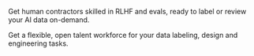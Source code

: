 Get human contractors skilled in RLHF and evals, ready to label or review your AI data on-demand.


Get a flexible, open talent workforce for your data labeling, design and engineering tasks.

 